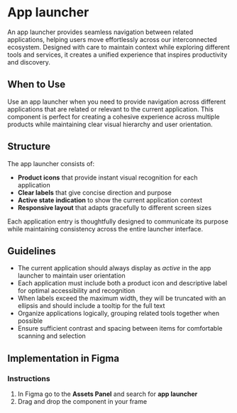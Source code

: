 # App launcher

An app launcher provides seamless navigation between related applications, helping users move effortlessly across our interconnected ecosystem. Designed with care to maintain context while exploring different tools and services, it creates a unified experience that inspires productivity and discovery.

## When to Use

Use an app launcher when you need to provide navigation across different applications that are related or relevant to the current application. This component is perfect for creating a cohesive experience across multiple products while maintaining clear visual hierarchy and user orientation.

## Structure

The app launcher consists of:

- **Product icons** that provide instant visual recognition for each application
- **Clear labels** that give concise direction and purpose
- **Active state indication** to show the current application context
- **Responsive layout** that adapts gracefully to different screen sizes

Each application entry is thoughtfully designed to communicate its purpose while maintaining consistency across the entire launcher interface.

## Guidelines

- The current application should always display as _active_ in the app launcher to maintain user orientation
- Each application must include both a product icon and descriptive label for optimal accessibility and recognition
- When labels exceed the maximum width, they will be truncated with an ellipsis and should include a tooltip for the full text
- Organize applications logically, grouping related tools together when possible
- Ensure sufficient contrast and spacing between items for comfortable scanning and selection

## Implementation in Figma

### Instructions

1. In Figma go to the **Assets Panel** and search for **app launcher**
2. Drag and drop the component in your frame
